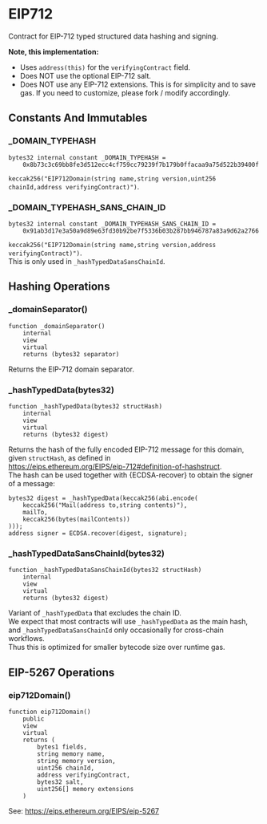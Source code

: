 # EIP712

Contract for EIP-712 typed structured data hashing and signing.


<b>Note, this implementation:</b>

- Uses `address(this)` for the `verifyingContract` field.
- Does NOT use the optional EIP-712 salt.
- Does NOT use any EIP-712 extensions.
This is for simplicity and to save gas.
If you need to customize, please fork / modify accordingly.



<!-- customintro:start --><!-- customintro:end -->

## Constants And Immutables

### _DOMAIN_TYPEHASH

```solidity
bytes32 internal constant _DOMAIN_TYPEHASH =
    0x8b73c3c69bb8fe3d512ecc4cf759cc79239f7b179b0ffacaa9a75d522b39400f
```

`keccak256("EIP712Domain(string name,string version,uint256 chainId,address verifyingContract)")`.

### _DOMAIN_TYPEHASH_SANS_CHAIN_ID

```solidity
bytes32 internal constant _DOMAIN_TYPEHASH_SANS_CHAIN_ID =
    0x91ab3d17e3a50a9d89e63fd30b92be7f5336b03b287bb946787a83a9d62a2766
```

`keccak256("EIP712Domain(string name,string version,address verifyingContract)")`.   
This is only used in `_hashTypedDataSansChainId`.

## Hashing Operations

### _domainSeparator()

```solidity
function _domainSeparator()
    internal
    view
    virtual
    returns (bytes32 separator)
```

Returns the EIP-712 domain separator.

### _hashTypedData(bytes32)

```solidity
function _hashTypedData(bytes32 structHash)
    internal
    view
    virtual
    returns (bytes32 digest)
```

Returns the hash of the fully encoded EIP-712 message for this domain,   
given `structHash`, as defined in   
https://eips.ethereum.org/EIPS/eip-712#definition-of-hashstruct.   
The hash can be used together with {ECDSA-recover} to obtain the signer of a message:   
```solidity   
bytes32 digest = _hashTypedData(keccak256(abi.encode(   
    keccak256("Mail(address to,string contents)"),   
    mailTo,   
    keccak256(bytes(mailContents))   
)));   
address signer = ECDSA.recover(digest, signature);   
```

### _hashTypedDataSansChainId(bytes32)

```solidity
function _hashTypedDataSansChainId(bytes32 structHash)
    internal
    view
    virtual
    returns (bytes32 digest)
```

Variant of `_hashTypedData` that excludes the chain ID.   
We expect that most contracts will use `_hashTypedData` as the main hash,   
and `_hashTypedDataSansChainId` only occasionally for cross-chain workflows.   
Thus this is optimized for smaller bytecode size over runtime gas.

## EIP-5267 Operations

### eip712Domain()

```solidity
function eip712Domain()
    public
    view
    virtual
    returns (
        bytes1 fields,
        string memory name,
        string memory version,
        uint256 chainId,
        address verifyingContract,
        bytes32 salt,
        uint256[] memory extensions
    )
```

See: https://eips.ethereum.org/EIPS/eip-5267